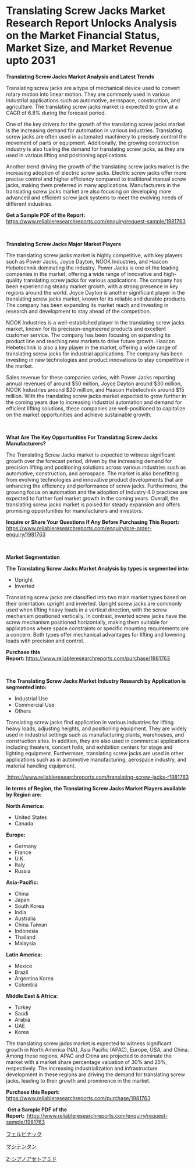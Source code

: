 <p><h1>Translating Screw Jacks Market Research Report Unlocks Analysis on the Market Financial Status, Market Size, and Market Revenue upto 2031</h1></p><p><strong>Translating Screw Jacks Market Analysis and Latest Trends</strong></p>
<p><p>Translating screw jacks are a type of mechanical device used to convert rotary motion into linear motion. They are commonly used in various industrial applications such as automotive, aerospace, construction, and agriculture. The translating screw jacks market is expected to grow at a CAGR of 6.8% during the forecast period.</p><p>One of the key drivers for the growth of the translating screw jacks market is the increasing demand for automation in various industries. Translating screw jacks are often used in automated machinery to precisely control the movement of parts or equipment. Additionally, the growing construction industry is also fueling the demand for translating screw jacks, as they are used in various lifting and positioning applications.</p><p>Another trend driving the growth of the translating screw jacks market is the increasing adoption of electric screw jacks. Electric screw jacks offer more precise control and higher efficiency compared to traditional manual screw jacks, making them preferred in many applications. Manufacturers in the translating screw jacks market are also focusing on developing more advanced and efficient screw jack systems to meet the evolving needs of different industries.</p></p>
<p><strong>Get a Sample PDF of the Report:&nbsp;</strong> <a href="https://www.reliableresearchreports.com/enquiry/request-sample/1981763">https://www.reliableresearchreports.com/enquiry/request-sample/1981763</a></p>
<p>&nbsp;</p>
<p><strong>Translating Screw Jacks Major Market Players</strong></p>
<p><p>The translating screw jacks market is highly competitive, with key players such as Power Jacks, Joyce Dayton, NOOK Industries, and Haacon Hebetechnik dominating the industry. Power Jacks is one of the leading companies in the market, offering a wide range of innovative and high-quality translating screw jacks for various applications. The company has been experiencing steady market growth, with a strong presence in key regions around the world. Joyce Dayton is another significant player in the translating screw jacks market, known for its reliable and durable products. The company has been expanding its market reach and investing in research and development to stay ahead of the competition.</p><p>NOOK Industries is a well-established player in the translating screw jacks market, known for its precision-engineered products and excellent customer service. The company has been focusing on expanding its product line and reaching new markets to drive future growth. Haacon Hebetechnik is also a key player in the market, offering a wide range of translating screw jacks for industrial applications. The company has been investing in new technologies and product innovations to stay competitive in the market.</p><p>Sales revenue for these companies varies, with Power Jacks reporting annual revenues of around $50 million, Joyce Dayton around $30 million, NOOK Industries around $20 million, and Haacon Hebetechnik around $15 million. With the translating screw jacks market expected to grow further in the coming years due to increasing industrial automation and demand for efficient lifting solutions, these companies are well-positioned to capitalize on the market opportunities and achieve sustainable growth.</p></p>
<p>&nbsp;</p>
<p><strong>What Are The Key Opportunities For Translating Screw Jacks Manufacturers?</strong></p>
<p><p>The Translating Screw Jacks market is expected to witness significant growth over the forecast period, driven by the increasing demand for precision lifting and positioning solutions across various industries such as automotive, construction, and aerospace. The market is also benefitting from evolving technologies and innovative product developments that are enhancing the efficiency and performance of screw jacks. Furthermore, the growing focus on automation and the adoption of Industry 4.0 practices are expected to further fuel market growth in the coming years. Overall, the translating screw jacks market is poised for steady expansion and offers promising opportunities for manufacturers and investors.</p></p>
<p><strong>Inquire or Share Your Questions If Any Before Purchasing This Report:</strong> <a href="https://www.reliableresearchreports.com/enquiry/pre-order-enquiry/1981763">https://www.reliableresearchreports.com/enquiry/pre-order-enquiry/1981763</a></p>
<p>&nbsp;</p>
<p><strong>Market Segmentation</strong></p>
<p><strong>The Translating Screw Jacks Market Analysis by types is segmented into:</strong></p>
<p><ul><li>Upright</li><li>Inverted</li></ul></p>
<p><p>Translating screw jacks are classified into two main market types based on their orientation: upright and inverted. Upright screw jacks are commonly used when lifting heavy loads in a vertical direction, with the screw mechanism positioned vertically. In contrast, inverted screw jacks have the screw mechanism positioned horizontally, making them suitable for applications where space constraints or specific mounting requirements are a concern. Both types offer mechanical advantages for lifting and lowering loads with precision and control.</p></p>
<p><strong>Purchase this Report:&nbsp;</strong><a href="https://www.reliableresearchreports.com/purchase/1981763">https://www.reliableresearchreports.com/purchase/1981763</a></p>
<p>&nbsp;</p>
<p><strong>The Translating Screw Jacks Market Industry Research by Application is segmented into:</strong></p>
<p><ul><li>Industrial Use</li><li>Commercial Use</li><li>Others</li></ul></p>
<p><p>Translating screw jacks find application in various industries for lifting heavy loads, adjusting heights, and positioning equipment. They are widely used in industrial settings such as manufacturing plants, warehouses, and construction sites. In addition, they are also used in commercial applications including theaters, concert halls, and exhibition centers for stage and lighting equipment. Furthermore, translating screw jacks are used in other applications such as in automotive manufacturing, aerospace industry, and material handling equipment.</p></p>
<p><a href="https://www.reliableresearchreports.com/translating-screw-jacks-r1981763">&nbsp;https://www.reliableresearchreports.com/translating-screw-jacks-r1981763</a></p>
<p><strong>In terms of Region, the Translating Screw Jacks Market Players available by Region are:</strong></p>
<p>
    <p> <strong> North America: </strong>
        <ul>
            <li>United States</li>
            <li>Canada</li>
        </ul>
        </p> 
    <p> <strong> Europe: </strong>
        <ul>
            <li>Germany</li>
            <li>France</li>
            <li>U.K.</li>
            <li>Italy</li>
            <li>Russia</li>
        </ul>
        </p> 
    <p> <strong> Asia-Pacific: </strong>
        <ul>
            <li>China</li>
            <li>Japan</li>
            <li>South Korea</li>
            <li>India</li>
            <li>Australia</li>
            <li>China Taiwan</li>
            <li>Indonesia</li>
            <li>Thailand</li>
            <li>Malaysia</li>
        </ul>
        </p> 
    <p> <strong> Latin America: </strong>
        <ul>
            <li>Mexico</li>
            <li>Brazil</li>
            <li>Argentina Korea</li>
            <li>Colombia</li>
        </ul>
        </p> 
    <p> <strong> Middle East & Africa: </strong>
        <ul>
            <li>Turkey</li>
            <li>Saudi</li>
            <li>Arabia</li>
            <li>UAE</li>
            <li>Korea</li>
        </ul>
    </p>
    </p>
<p><p>The translating screw jacks market is expected to witness significant growth in North America (NA), Asia Pacific (APAC), Europe, USA, and China. Among these regions, APAC and China are projected to dominate the market with a market share percentage valuation of 30% and 25%, respectively. The increasing industrialization and infrastructure development in these regions are driving the demand for translating screw jacks, leading to their growth and prominence in the market.</p></p>
<p><strong>Purchase this Report: </strong><a href="https://www.reliableresearchreports.com/purchase/1981763">https://www.reliableresearchreports.com/purchase/1981763</a></p>
<p>&nbsp;<strong>Get a Sample PDF of the Report:&nbsp;&nbsp;</strong><a href="https://www.reliableresearchreports.com/enquiry/request-sample/1981763">https://www.reliableresearchreports.com/enquiry/request-sample/1981763</a></p>
<p><strong></strong></p>
<p><p><a href="https://github.com/Fatimaklein1/Market-Research-Report-List-1/blob/main/605617045669.md">フェルビナック</a></p><p><a href="https://github.com/CloydAbbott2023/Market-Research-Report-List-1/blob/main/622487445668.md">マシテンタン</a></p><p><a href="https://github.com/AaronVargas43/Market-Research-Report-List-1/blob/main/339467545667.md">2-シアノアセトアミド</a></p></p>